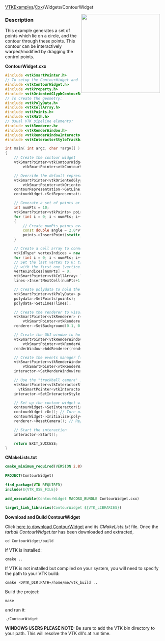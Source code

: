 [VTKExamples](Home)/[Cxx](Cxx)/Widgets/ContourWidget

<img align="right" src="https://github.com/lorensen/VTKExamples/raw/master/Testing/Baseline/Widgets/TestContourWidget.png" width="256" />

### Description
This example generates a set of points which lie on a circle, and the contour through these points. This contour can be interactively warped/modified by dragging the control points.

**ContourWidget.cxx**
```c++
#include <vtkSmartPointer.h>
// To setup the ContourWidget and its representation:
#include <vtkContourWidget.h>
#include <vtkProperty.h>
#include <vtkOrientedGlyphContourRepresentation.h>
// To create the geometry:
#include <vtkPolyData.h>
#include <vtkCellArray.h>
#include <vtkPoints.h>
#include <vtkMath.h>
// Usual VTK pipeline elements:
#include <vtkRenderer.h>
#include <vtkRenderWindow.h>
#include <vtkRenderWindowInteractor.h>
#include <vtkInteractorStyleTrackballCamera.h>

int main( int argc, char *argv[] )
{
    // Create the contour widget
    vtkSmartPointer<vtkContourWidget> contourWidget =
        vtkSmartPointer<vtkContourWidget>::New();

    // Override the default representation for the contour widget to customize its look
    vtkSmartPointer<vtkOrientedGlyphContourRepresentation> contourRepresentation =
        vtkSmartPointer<vtkOrientedGlyphContourRepresentation>::New();
    contourRepresentation->GetLinesProperty()->SetColor(1, 0, 0); // Set color to red
    contourWidget->SetRepresentation(contourRepresentation);

    // Generate a set of points arranged in a circle
    int numPts = 10;
    vtkSmartPointer<vtkPoints> points = vtkSmartPointer<vtkPoints>::New();
    for (int i = 0; i < numPts; i++)
    {
        // Create numPts points evenly spread around a circumference of radius 0.1
        const double angle = 2.0*vtkMath::Pi()*i/numPts;
        points->InsertPoint(static_cast<vtkIdType>(i), 0.1*cos(angle), 0.1*sin(angle), 0.0 );
    }

    // Create a cell array to connect the points into meaningful geometry
    vtkIdType* vertexIndices = new vtkIdType[numPts+1];
    for (int i = 0; i < numPts; i++) { vertexIndices[i] = static_cast<vtkIdType>(i); }
    // Set the last vertex to 0; this means the last line segment will join the 19th point (vertices[19])
    // with the first one (vertices[0]), thus closing the circle.
    vertexIndices[numPts] = 0;
    vtkSmartPointer<vtkCellArray> lines = vtkSmartPointer<vtkCellArray>::New();
    lines->InsertNextCell(numPts+1, vertexIndices);

    // Create polydata to hold the geometry just created, and populate it
    vtkSmartPointer<vtkPolyData> polydata = vtkSmartPointer<vtkPolyData>::New();
    polydata->SetPoints(points);
    polydata->SetLines(lines);

    // Create the renderer to visualize the scene
    vtkSmartPointer<vtkRenderer> renderer =
        vtkSmartPointer<vtkRenderer>::New();
    renderer->SetBackground(0.1, 0.2, 0.4); // Set a dark blue background (default is black)

    // Create the GUI window to hold the rendered scene
    vtkSmartPointer<vtkRenderWindow> renderWindow =
        vtkSmartPointer<vtkRenderWindow>::New();
    renderWindow->AddRenderer(renderer);

    // Create the events manager for the renderer window
    vtkSmartPointer<vtkRenderWindowInteractor> interactor =
        vtkSmartPointer<vtkRenderWindowInteractor>::New();
    interactor->SetRenderWindow(renderWindow);

    // Use the "trackball camera" interactor style, rather than the default "joystick camera"
    vtkSmartPointer<vtkInteractorStyleTrackballCamera> style =
      vtkSmartPointer<vtkInteractorStyleTrackballCamera>::New();
    interactor->SetInteractorStyle(style);

    // Set up the contour widget within the visualization pipeline just assembled
    contourWidget->SetInteractor(interactor);
    contourWidget->On(); // Turn on the interactor observer
    contourWidget->Initialize(polydata);
    renderer->ResetCamera(); // Reposition camera to fit the scene elements

    // Start the interaction
    interactor->Start();

    return EXIT_SUCCESS;
}
```
**CMakeLists.txt**
```cmake
cmake_minimum_required(VERSION 2.8)
 
PROJECT(ContourWidget)
 
find_package(VTK REQUIRED)
include(${VTK_USE_FILE})
 
add_executable(ContourWidget MACOSX_BUNDLE ContourWidget.cxx)
 
target_link_libraries(ContourWidget ${VTK_LIBRARIES})
```

**Download and Build ContourWidget**

Click [here to download ContourWidget](https://github.com/lorensen/VTKWikiExamplesTarballs/raw/master/ContourWidget.tar) and its *CMakeLists.txt* file.
Once the *tarball ContourWidget.tar* has been downloaded and extracted,
```
cd ContourWidget/build 
```
If VTK is installed:
```
cmake ..
```
If VTK is not installed but compiled on your system, you will need to specify the path to your VTK build:
```
cmake -DVTK_DIR:PATH=/home/me/vtk_build ..
```
Build the project:
```
make
```
and run it:
```
./ContourWidget
```
**WINDOWS USERS PLEASE NOTE:** Be sure to add the VTK bin directory to your path. This will resolve the VTK dll's at run time.

